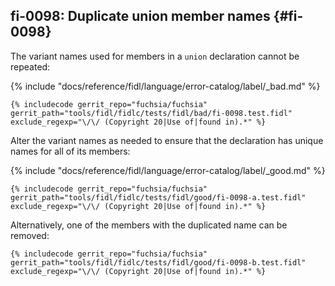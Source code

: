 ## fi-0098: Duplicate union member names {#fi-0098}

The variant names used for members in a `union` declaration cannot be repeated:

{% include "docs/reference/fidl/language/error-catalog/label/_bad.md" %}

```fidl
{% includecode gerrit_repo="fuchsia/fuchsia" gerrit_path="tools/fidl/fidlc/tests/fidl/bad/fi-0098.test.fidl" exclude_regexp="\/\/ (Copyright 20|Use of|found in).*" %}
```

Alter the variant names as needed to ensure that the declaration has unique names
for all of its members:

{% include "docs/reference/fidl/language/error-catalog/label/_good.md" %}

```fidl
{% includecode gerrit_repo="fuchsia/fuchsia" gerrit_path="tools/fidl/fidlc/tests/fidl/good/fi-0098-a.test.fidl" exclude_regexp="\/\/ (Copyright 20|Use of|found in).*" %}
```

Alternatively, one of the members with the duplicated name can be removed:

```fidl
{% includecode gerrit_repo="fuchsia/fuchsia" gerrit_path="tools/fidl/fidlc/tests/fidl/good/fi-0098-b.test.fidl" exclude_regexp="\/\/ (Copyright 20|Use of|found in).*" %}
```
